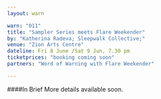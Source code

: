 ```yaml
---
layout: warn

warn: "011"
title: "Sampler Series meets Flare Weekender"
by: "Katherina Radeva; Sleepwalk Collective;"
venue: "Zion Arts Centre"
dateline: Fri 8 June /Sat 9 Jun, 7.30 pm
ticketprices: "booking coming soon"
partners: "Word of Warning with Flare Weekender"

---
```

####In Brief
More details available soon.
